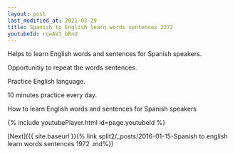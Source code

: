 ```yaml
---
layout: post
last_modified_at: 2021-03-29
title: Spanish to English learn words sentences 2272 
youtubeId: rcwAV3_bRnU
---
```

 
 
Helps to learn English words and sentences for Spanish speakers.

Opportunitiy to repeat the words sentences. 

Practice English language. 
 
10 minutes practice every day. 
 
How to learn English words and sentences for Spanish speakers 
 
{% include youtubePlayer.html id=page.youtubeId %}
 
 
[Next]({{ site.baseurl }}{% link  split2/_posts/2016-01-15-Spanish to english learn words sentences 1972 .md%})
 
